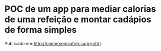 # POC de um app para mediar calorias de uma refeição e montar cadápios de forma simples

Publicado em(http://comersemsofrer.surge.sh/).


